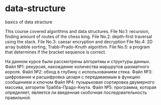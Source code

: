 # data-structure
basics of data stracture

This course covered algorithms and data structures.
File No.1: recursion, finding amount of routes of the chess king.
File No.2: depth-first traversal using the stack.
File No.3: caesar encryption and decryption
File No.4: 2D array bubble sorting, Trabb-Prado-Knuth algorithm.
File No.5: a program that determines if the bracket sequence is correct.

На данном курсе были рассмотрены алгоритмы и структуры данных.
Файл №1: рекурсия, нахождение количества маршрутов шахматного короля.
Файл №2: обход в глубину с использованием стека.
Файл №3: шифрование и расшифровка цезаря с передаваемым в функцию сообщением и ключом
Файл №4: пузырьковая сортировка двумерного массива, алгоритм Трабба-Прадо-Кнута.
Файл №5: программа, которая определяет, является ли введенная скобочная последовательность правильной.
